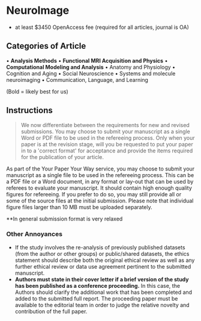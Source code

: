 # NeuroImage

- at least $3450 OpenAccess fee (required for all articles, journal is OA)

## Categories of Article

• **Analysis Methods**
• **Functional MRI Acquisition and Physics**
• **Computational Modeling and Analysis**
• Anatomy and Physiology
• Cognition and Aging
• Social Neuroscience
• Systems and molecule neuroimaging
• Communication, Language, and Learning

(Bold = likely best for us)

## Instructions 

> We now differentiate between the requirements for new and revised
> submissions. You may choose to submit your manuscript as a single Word or PDF
> file to be used in the refereeing process. Only when your paper is at the
> revision stage, will you be requested to put your paper in to a 'correct
> format' for acceptance and provide the items required for the publication of
> your article.

As part of the Your Paper Your Way service, you may choose to submit your
manuscript as a single file to be used in the refereeing process. This can be a
PDF file or a Word document, in any format or lay-out that can be used by
referees to evaluate your manuscript. It should contain high enough quality
figures for refereeing. If you prefer to do so, you may still provide all or
some of the source files at the initial submission. Please note that individual
figure files larger than 10 MB must be uploaded separately.

**In general submission format is very relaxed 

### Other Annoyances

- If the study involves the re-analysis of previously published datasets (from
  the author or other groups) or public/shared datasets, the ethics statement
  should describe both the original ethical review as well as any further
  ethical review or data use agreement pertinent to the submitted manuscript.
- **Authors must state in their cover letter if a brief version of the study has
  been published as a conference proceeding.** In this case, the Authors should
  clarify the additional work that has been completed and added to the
  submitted full report. The proceeding paper must be available to the
  editorial team in order to judge the relative novelty and contribution of the
  full paper.

